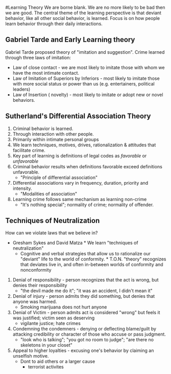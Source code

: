 #Learning Theory
We are borne blank. We are no more likely to be bad then we are good. 
The central theme of the learning perspective is that deviant behavior,
like all other social behavior, is learned. Focus is on how people learn
behavior through their daily interactions. 

## Gabriel Tarde and Early Learning theory
Gabriel Tarde proposed theory of "imitation and suggestion". Crime
learned through three laws of imitation:
  * Law of close contact - we are most likely to imitate those with
    whom we have the most intimate contact.
  * Law of Imitation of Superiors by Inferiors - most likely to imitate
    those with more social status or power than us (e.g. entertainers,
    political leaders)
  * Law of Insertion ( novelty) - most likely to imitate or adopt new or
    novel behaviors.    

## Sutherland's Differential Association Theory
  1. Criminal behavior is learned.
  2. Through interaction with other people.
  3. Primarily within intimate personal groups
  4. We learn techniques, motives, drives, rationalization & attitudes
     that facilitate crime.
  5. Key part of learning is definitions of legal codes as *favorable* or *unfavorable*
  6. Criminal behavior results when definitions favorable exceed
     definitions unfavorable.
     * "Principle of differential association"
  7. Differential associations vary in frequency, duration,
     priority and intensity.
     * "Modalities of association"
  8. Learning crime follows same mechanism as learning non-crime
     * "It's nothing special"; normality of crime; normality of
     offender.

## Techniques of Neutralization
How can we violate laws that we believe in?
  *  Gresham Sykes and David Matza
    * We learn "techniques of neutralization"
      * Cognitive and verbal strategies that allow us to rationalize our
        "deviant" life to the world of conformity.
    * T.O.N. "theory" recognizes that deviates live in, and often
      in-between worlds of conformity and nonconformity
  1. Denial of responsibility - person recognizes that the act is wrong,
     but denies their responsibility
     * "the devil made me do it"; "it was an accident, I didn't mean it"
  2. Denial of injury - person admits they did something, but denies
     that anyone was harmed.
     * Smoking marijuana does not hurt anyone
  3. Denial of Victim - person admits act is considered "wrong" but
     feels it was justified; victim seen as deserving
     * vigilante justice; hate crimes
  4. Condemning the condemners - denying or deflecting blame/guilt by
     attacking credibility or character of those who accuse or pass
     judgment.
     * "look who is talking"; "you got no room to judge"; "are there no
       skeletons in your closet"
  5. Appeal to higher loyalties - excusing one's behavior by claiming an
     unselfish motive.
     * Dont to aid others or a larger cause
       * terrorist activites
